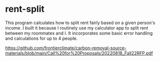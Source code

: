 # rent-split
This program calculates how to split rent fairly based on a given person's income. I built it because I routinely use my calculator app to split rent between my roommates and I. It incorporates some basic error handling and calculations for up to 4 people.

https://github.com/frontierclimate/carbon-removal-source-materials/blob/main/Call%20for%20Proposals/20220818_Fall22RFP.pdf
